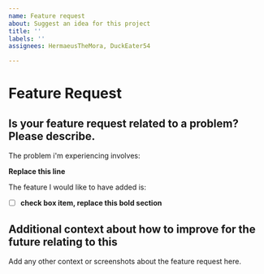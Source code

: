 ```yaml
---
name: Feature request
about: Suggest an idea for this project
title: ''
labels: ''
assignees: HermaeusTheMora, DuckEater54

---
```


# Feature Request

## **Is your feature request related to a problem? Please describe.**

The problem i'm experiencing involves:

**Replace this line**

The feature I would like to have added is:
- [ ] **check box item, replace this bold section**

## **Additional context about how to improve for the future relating to this**
Add any other context or screenshots about the feature request here.

